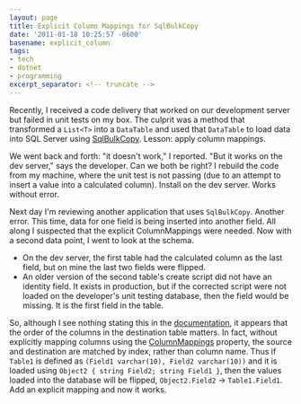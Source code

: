 ```yaml
---
layout: page
title: Explicit Column Mappings for SqlBulkCopy
date: '2011-01-18 10:25:57 -0600'
basename: explicit_column
tags:
- tech
- dotnet
- programming
excerpt_separator: <!-- truncate -->
---
```


Recently, I received a code delivery that worked on our development server but
failed in unit tests on my box. The culprit was a method that transformed a
`List<T>` into a `DataTable` and used that `DataTable` to load data into
SQL Server using [SqlBulkCopy](http://msdn.microsoft.com/en-us/library/system.data.sqlclient.sqlbulkcopy.aspx).
Lesson: apply column mappings.

<!-- truncate -->

We went back and forth: "it doesn't work," I reported. "But it works on the dev
server," says the developer. Can we both be right? I rebuild the code from my
machine, where the unit test is not passing (due to an attempt to insert a value
into a calculated column). Install on the dev server. Works without error.

Next day I'm reviewing another application that uses `SqlBulkCopy`. Another
error. This time, data for one field is being inserted into another field. All
along I suspected that the explicit ColumnMappings were needed. Now with a
second data point, I went to look at the schema.

* On the dev server, the first table had the calculated column as the last field, but on mine the last two fields were flipped.
* An older version of the second table's create script did not have an identity field. It exists in production, but if the corrected script were not loaded on the developer's unit testing database, then the field would be missing. It is the first field in the table.

So, although I see nothing  stating this in the [documentation](http://msdn.microsoft.com/en-us/library/434atets.aspx),
it appears that the order of the columns in the destination table matters. In
fact, without explicitly mapping columns using the [ColumnMappings](http://msdn.microsoft.com/en-us/library/system.data.sqlclient.sqlbulkcopy.columnmappings.aspx)
property, the source and destination are matched by index, rather than column
name. Thus if `Table1` is defined as `(Field1 varchar(10), Field2 varchar(10))`
and it is loaded using `Object2 { string Field2; string Field1 }`, then the
values loaded into the database will be flipped, `Object2.Field2` &rarr;
`Table1.Field1`. Add an explicit mapping and now it works.
